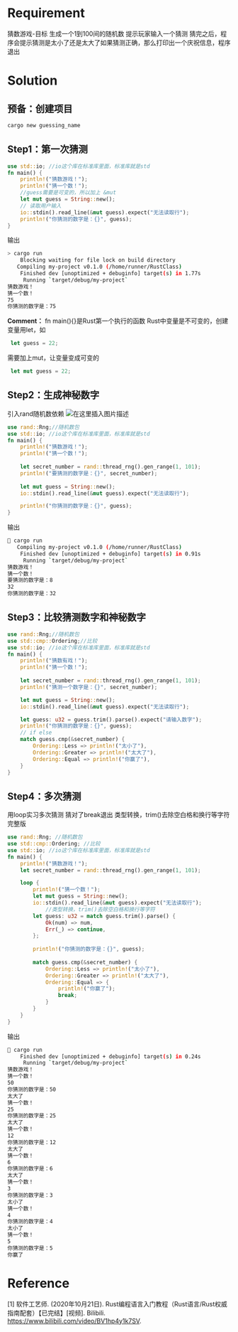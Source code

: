 ﻿# Requirement
猜数游戏-目标
生成一个1到100间的随机数
提示玩家输入一个猜测
猜完之后，程序会提示猜测是太小了还是太大了如果猜测正确，那么打印出一个庆祝信息，程序退出

# Solution
## 预备：创建项目

```cmd
cargo new guessing_name
```

## Step1：第一次猜测

```rust
use std::io; //io这个库在标准库里面，标准库就是std
fn main() {
    println!("猜数游戏！");
    println!("猜一个数！");
    //guess需要是可变的，所以加上 &mut
    let mut guess = String::new();
    // 读取用户输入
    io::stdin().read_line(&mut guess).expect("无法读取行");
    println!("你猜测的数字是：{}", guess);
}

```
输出

```bash
> cargo run
    Blocking waiting for file lock on build directory
   Compiling my-project v0.1.0 (/home/runner/RustClass)
    Finished dev [unoptimized + debuginfo] target(s) in 1.77s
     Running `target/debug/my-project`
猜数游戏！
猜一个数！
75
你猜测的数字是：75

```
**Comment：**
fn main(){}是Rust第一个执行的函数
Rust中变量是不可变的，创建变量用let，如

```rust
 let guess = 22;
```
需要加上mut，让变量变成可变的
```rust
 let mut guess = 22;
```

## Step2：生成神秘数字

引入rand随机数依赖
![在这里插入图片描述](https://img-blog.csdnimg.cn/606ea5ddf78d43c594919f5b44485a37.png)
```rust
use rand::Rng;//随机数包
use std::io; //io这个库在标准库里面，标准库就是std 
fn main() {
    println!("猜数游戏！");
    println!("猜一个数！");
    
    let secret_number = rand::thread_rng().gen_range(1, 101);
    println!("要猜测的数字是：{}", secret_number);
    
    let mut guess = String::new();
    io::stdin().read_line(&mut guess).expect("无法读取行");

    println!("你猜测的数字是：{}", guess);
}

```
输出

```bash
 cargo run
   Compiling my-project v0.1.0 (/home/runner/RustClass)
    Finished dev [unoptimized + debuginfo] target(s) in 0.91s
     Running `target/debug/my-project`
猜数游戏！
猜一个数！
要猜测的数字是：8
32
你猜测的数字是：32

```

## Step3：比较猜测数字和神秘数字

```rust
use rand::Rng;//随机数包
use std::cmp::Ordering;//比较
use std::io; //io这个库在标准库里面，标准库就是std 
fn main() {
    println!("猜数有戏！");
    println!("猜一个数！");
  
    let secret_number = rand::thread_rng().gen_range(1, 101);
    println!("猜测一个数字是：{}", secret_number);

    let mut guess = String::new();
    io::stdin().read_line(&mut guess).expect("无法读取行");

    let guess: u32 = guess.trim().parse().expect("请输入数字");
    println!("你猜测的数字是：{}", guess);
    // if else
    match guess.cmp(&secret_number) {
        Ordering::Less => println!("太小了"),
        Ordering::Greater => println!("太大了"),
        Ordering::Equal => println!("你赢了"),
    }
}
```

## Step4：多次猜测
用loop实习多次猜测
猜对了break退出
类型转换，trim()去除空白格和换行等字符
完整版

```rust
use rand::Rng; //随机数包
use std::cmp::Ordering; //比较
use std::io; //io这个库在标准库里面，标准库就是std
fn main() {
    println!("猜数游戏！");
    let secret_number = rand::thread_rng().gen_range(1, 101);

    loop {
        println!("猜一个数！");
        let mut guess = String::new();
        io::stdin().read_line(&mut guess).expect("无法读取行");
      		//类型转换，trim()去除空白格和换行等字符
        let guess: u32 = match guess.trim().parse() {
            Ok(num) => num,
            Err(_) => continue,
        };
      
        println!("你猜测的数字是：{}", guess);
      
        match guess.cmp(&secret_number) {
            Ordering::Less => println!("太小了"),
            Ordering::Greater => println!("太大了"),
            Ordering::Equal => {
                println!("你赢了");
                break;
            }
        }
    }
}
```
输出

```bash
 cargo run
    Finished dev [unoptimized + debuginfo] target(s) in 0.24s
     Running `target/debug/my-project`
猜数游戏！
猜一个数！
50
你猜测的数字是：50
太大了
猜一个数！
25
你猜测的数字是：25
太大了
猜一个数！
12
你猜测的数字是：12
太大了
猜一个数！
6
你猜测的数字是：6
太大了
猜一个数！
3
你猜测的数字是：3
太小了
猜一个数！
4
你猜测的数字是：4
太小了
猜一个数！
5
你猜测的数字是：5
你赢了
```

# Reference
[1] 软件工艺师. (2020年10月21日). Rust编程语言入门教程（Rust语言/Rust权威指南配套）【已完结】[视频]. Bilibili. https://www.bilibili.com/video/BV1hp4y1k7SV.
